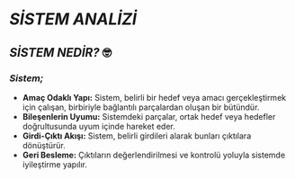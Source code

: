 # *SİSTEM ANALİZİ*
## *SİSTEM NEDİR?* 🤓
### *Sistem;*
- **Amaç Odaklı Yapı:** Sistem, belirli bir hedef veya amacı gerçekleştirmek için çalışan, birbiriyle bağlantılı parçalardan oluşan bir bütündür.     
- **Bileşenlerin Uyumu:** Sistemdeki parçalar, ortak hedef veya hedefler doğrultusunda uyum içinde hareket eder.      
- **Girdi-Çıktı Akışı:** Sistem, belirli girdileri alarak bunları çıktılara dönüştürür.         
- **Geri Besleme:** Çıktıların değerlendirilmesi ve kontrolü yoluyla sistemde iyileştirme yapılır.     
